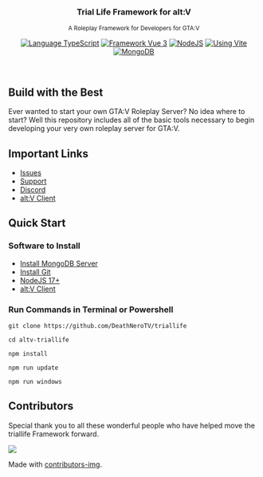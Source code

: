 <h3 align="center">
	Trial Life Framework for alt:V      
</h3>

<p align="center">
    <sup>A Roleplay Framework for Developers for GTA:V</sup>
</p>

<p align="center">
    <a href="https://typescriptlang.org" target="__blank"><img src="https://img.shields.io/badge/Typescript-Typescript-007acc?label=" alt="Language TypeScript"></a>
    <a href="https://vuejs.org" target="__blank"><img src="https://img.shields.io/badge/Framework-Vue%203-green.svg?label=" alt="Framework Vue 3"></a>
    <a href="https://nodejs.org" target="__blank"><img src="https://img.shields.io/badge/Using-NodeJS-darkgreen.svg?label=" alt="NodeJS"></a>
    <a href="https://vitejs.dev" target="__blank"><img src="https://img.shields.io/badge/Using-Vite-cyan.svg?label=" alt="Using Vite"></a>
    <a href="https://mongodb.com/" target="__blank"><img src="https://img.shields.io/badge/Using-MongoDB-green.svg?label=" alt="MongoDB"></a>
</p>

<br />

## Build with the Best

Ever wanted to start your own GTA:V Roleplay Server? No idea where to start? Well this repository includes all of the basic tools necessary to begin developing your very own roleplay server for GTA:V.

## Important Links

-   [Issues](https://github.com/deathnerotv/altv-triallife-issues)
-   [Support](https://patreon.com/stuyk/)
-   [Discord](https://ares.stuyk.com/v1/get/discord)
-   [alt:V Client](https://altv.mp)

## Quick Start

### Software to Install

-   [Install MongoDB Server](https://www.mongodb.com/try/download/community)
-   [Install Git](https://git-scm.com/downloads)
-   [NodeJS 17+](https://nodejs.org/en/download/)
-   [alt:V Client](https://altv.mp/)

### Run Commands in Terminal or Powershell

```
git clone https://github.com/DeathNeroTV/triallife
```

```
cd altv-triallife
```

```
npm install
```

```
npm run update
```

```
npm run windows
```

## Contributors

Special thank you to all these wonderful people who have helped move the triallife Framework forward.

<a href = "https://github.com/stuyk/altv-triallife/graphs/contributors">
  <img src="https://contrib.rocks/image?repo=stuyk/altv-triallife"/>
</a>

Made with [contributors-img](https://contrib.rocks).
